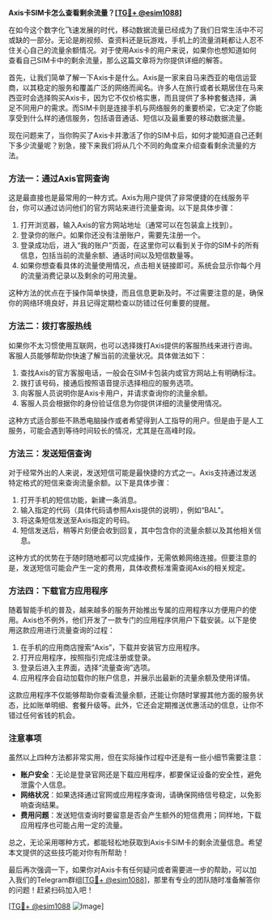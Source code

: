**Axis卡SIM卡怎么查看剩余流量？[[TG💪+ @esim1088](https://t.me/s/esim1088)]**

在如今这个数字化飞速发展的时代，移动数据流量已经成为了我们日常生活中不可或缺的一部分。无论是刷视频、查资料还是玩游戏，手机上的流量消耗都让人忍不住关心自己的流量余额情况。对于使用Axis卡的用户来说，如果你也想知道如何查看自己SIM卡中的剩余流量，那么这篇文章将为你提供详细的解答。

首先，让我们简单了解一下Axis卡是什么。Axis是一家来自马来西亚的电信运营商，以其稳定的服务和覆盖广泛的网络而闻名。许多人在旅行或者长期居住在马来西亚时会选择购买Axis卡，因为它不仅价格实惠，而且提供了多种套餐选择，满足不同用户的需求。而SIM卡则是连接手机与网络服务的重要桥梁，它决定了你能享受到什么样的通信服务，包括语音通话、短信以及最重要的移动数据流量。

现在问题来了，当你购买了Axis卡并激活了你的SIM卡后，如何才能知道自己还剩下多少流量呢？别急，接下来我们将从几个不同的角度来介绍查看剩余流量的方法。

### 方法一：通过Axis官网查询

这是最直接也是最常用的一种方式。Axis为用户提供了非常便捷的在线服务平台，你可以通过访问他们的官方网站来进行流量查询。以下是具体步骤：

1. 打开浏览器，输入Axis的官方网站地址（通常可以在包装盒上找到）。
2. 登录你的账户。如果你还没有注册账户，需要先注册一个。
3. 登录成功后，进入“我的账户”页面，在这里你可以看到关于你的SIM卡的所有信息，包括当前的流量余额、通话时间以及短信数量等。
4. 如果你想查看具体的流量使用情况，点击相关链接即可。系统会显示你每个月的流量消费记录以及剩余的可用流量。

这种方法的优点在于操作简单快捷，而且信息更新及时。不过需要注意的是，确保你的网络环境良好，并且记得定期检查以防错过任何重要的提醒。

### 方法二：拨打客服热线

如果你不太习惯使用互联网，也可以选择拨打Axis提供的客服热线来进行咨询。客服人员能够帮助你快速了解当前的流量状况。具体做法如下：

1. 查找Axis的官方客服电话，一般会在SIM卡包装内或官方网站上有明确标注。
2. 拨打该号码，接通后按照语音提示选择相应的服务选项。
3. 向客服人员说明你是Axis卡用户，并请求查询你的流量余额。
4. 客服人员会根据你的身份验证信息为你提供详细的流量使用情况。

这种方式适合那些不熟悉电脑操作或者希望得到人工指导的用户。但是由于是人工服务，可能会遇到等待时间较长的情况，尤其是在高峰时段。

### 方法三：发送短信查询

对于经常外出的人来说，发送短信可能是最快捷的方式之一。Axis支持通过发送特定格式的短信来查询流量余额。以下是具体步骤：

1. 打开手机的短信功能，新建一条消息。
2. 输入指定的代码（具体代码请参照Axis提供的说明），例如“BAL”。
3. 将这条短信发送至Axis指定的号码。
4. 短信发送后，稍等片刻便会收到回复，其中包含你的流量余额以及其他相关信息。

这种方式的优势在于随时随地都可以完成操作，无需依赖网络连接。但要注意的是，发送短信可能会产生一定的费用，具体收费标准需查阅Axis的相关规定。

### 方法四：下载官方应用程序

随着智能手机的普及，越来越多的服务开始推出专属的应用程序以方便用户的使用。Axis也不例外，他们开发了一款专门的应用程序供用户下载安装。以下是使用这款应用进行流量查询的过程：

1. 在手机的应用商店搜索“Axis”，下载并安装官方应用程序。
2. 打开应用程序，按照指引完成注册或登录。
3. 登录后进入主界面，选择“流量查询”选项。
4. 应用程序会自动加载你的账户信息，并展示出最新的流量余额及使用详情。

这款应用程序不仅能够帮助你查看流量余额，还能让你随时掌握其他方面的服务状态，比如账单明细、套餐升级等。此外，它还会定期推送优惠活动的信息，让你不错过任何省钱的机会。

### 注意事项

虽然以上四种方法都非常实用，但在实际操作过程中还是有一些小细节需要注意：

- **账户安全**：无论是登录官网还是下载应用程序，都要保证设备的安全性，避免泄露个人信息。
- **网络状况**：如果选择通过官网或应用程序查询，请确保网络信号稳定，以免影响查询结果。
- **费用问题**：发送短信查询时要留意是否会产生额外的短信费用；同样地，下载应用程序也可能占用一定的流量。

总之，无论采用哪种方式，都能轻松地获取到Axis卡SIM卡的剩余流量信息。希望本文提供的这些技巧能对你有所帮助！

最后再次强调一下，如果你对Axis卡有任何疑问或者需要进一步的帮助，可以加入我们的Telegram群组[[TG💪+ @esim1088](https://t.me/s/esim1088)]，那里有专业的团队随时准备解答你的问题！赶紧扫码加入吧！

[[TG💪+ @esim1088](https://t.me/s/esim1088) ![Image](https://i.postimg.cc/4NQfJmqS/Snipaste-2025-05-13-00-14-12.png)]